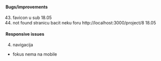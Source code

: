 #### Bugs/improvements

43. favicon u sub 18.05
44. not found stranicu bacit neku foru http://localhost:3000/project/8 18.05

#### Responsive issues

4. navigacija

- fokus nema na mobile


